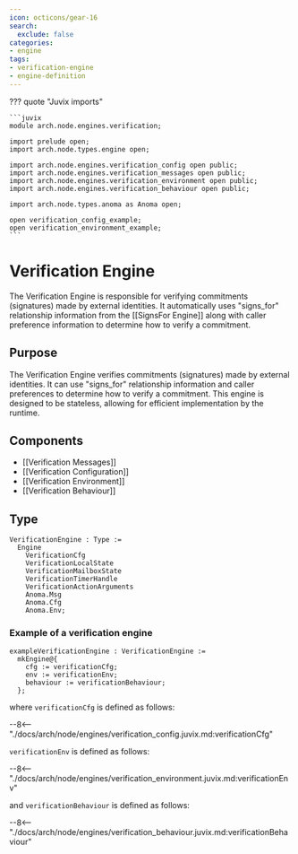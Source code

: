 ```yaml
---
icon: octicons/gear-16
search:
  exclude: false
categories:
- engine
tags:
- verification-engine
- engine-definition
---
```


??? quote "Juvix imports"

    ```juvix
    module arch.node.engines.verification;

    import prelude open;
    import arch.node.types.engine open;

    import arch.node.engines.verification_config open public;
    import arch.node.engines.verification_messages open public;
    import arch.node.engines.verification_environment open public;
    import arch.node.engines.verification_behaviour open public;

    import arch.node.types.anoma as Anoma open;

    open verification_config_example;
    open verification_environment_example;
    ```

# Verification Engine

The Verification Engine is responsible for verifying commitments (signatures) made by
external identities. It automatically uses "signs_for" relationship information from
the [[SignsFor Engine]] along with caller preference information to determine how
to verify a commitment.

## Purpose

The Verification Engine verifies commitments (signatures) made by external identities.
It can use "signs_for" relationship information and caller preferences to determine how
to verify a commitment. This engine is designed to be stateless, allowing for efficient
implementation by the runtime.

## Components

- [[Verification Messages]]
- [[Verification Configuration]]
- [[Verification Environment]]
- [[Verification Behaviour]]

## Type

<!-- --8<-- [start:VerificationEngine] -->
```juvix
VerificationEngine : Type :=
  Engine
    VerificationCfg
    VerificationLocalState
    VerificationMailboxState
    VerificationTimerHandle
    VerificationActionArguments
    Anoma.Msg
    Anoma.Cfg
    Anoma.Env;
```
<!-- --8<-- [end:VerificationEngine] -->

### Example of a verification engine

<!-- --8<-- [start:exampleVerificationEngine] -->
```juvix
exampleVerificationEngine : VerificationEngine :=
  mkEngine@{
    cfg := verificationCfg;
    env := verificationEnv;
    behaviour := verificationBehaviour;
  };
```
<!-- --8<-- [end:exampleVerificationEngine] -->

where `verificationCfg` is defined as follows:

--8<-- "./docs/arch/node/engines/verification_config.juvix.md:verificationCfg"

`verificationEnv` is defined as follows:

--8<-- "./docs/arch/node/engines/verification_environment.juvix.md:verificationEnv"

and `verificationBehaviour` is defined as follows:

--8<-- "./docs/arch/node/engines/verification_behaviour.juvix.md:verificationBehaviour"
